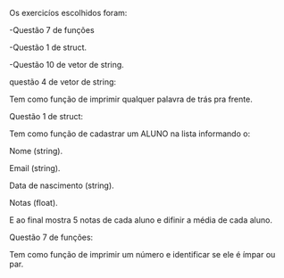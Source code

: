 Os exercicíos escolhidos foram:

-Questão 7 de funções

-Questão 1 de struct.

-Questão 10 de vetor de string.

questão 4 de vetor de string:

Tem como função de imprimir qualquer palavra de trás pra frente.

Questão 1 de struct:

Tem como função de cadastrar um ALUNO na lista informando o: 

Nome (string).

Email (string).

Data de nascimento (string).

Notas (float).

E ao final mostra 5 notas de cada aluno e difinir a média de cada aluno.

Questão 7 de funções:

Tem como função de imprimir um número e identificar se ele é ímpar ou par.





